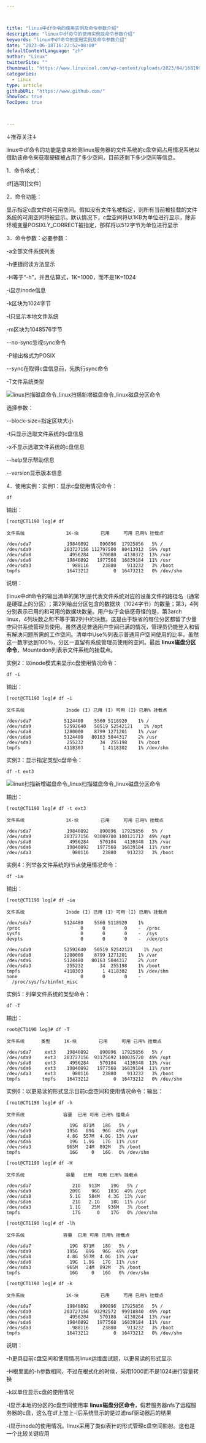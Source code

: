 ```yaml
---



title: "linux中df命令的使用实例及命令参数介绍"
description: "linux中df命令的使用实例及命令参数介绍"
keywords: "linux中df命令的使用实例及命令参数介绍"
date: "2023-06-18T16:22:52+08:00"
defaultContentLanguage: "zh"
author: "Linux"
twitterSite: ""
thumbnail: "https://www.linuxcool.com/wp-content/uploads/2023/04/1681993550749_0.png"
categories:
  - Linux
type: article
githubURL: "https://www.github.com/"
ShowToc: true
TocOpen: true



---
```


↓推荐关注↓

linux中df命令的功能是拿来检测linux服务器的文件系统的c盘空间占用情况系统以借助该命令来获取硬碟被占用了多少空间，目前还剩下多少空间等信息。

1．命令格式：

df[选项][文件]

2．命令功能：

显示指定c盘文件的可用空间。假如没有文件名被指定，则所有当前被挂载的文件系统的可用空间将被显示。默认情况下，c盘空间将以1KB为单位进行显示，除非环境变量POSIXLY_CORRECT被指定，那样将以512字节为单位进行显示

3．命令参数：必要参数：

-a全部文件系统列表

-h便捷阅读方法显示

-H等于“-h”，并且估算式，1K=1000，而不是1K=1024

-i显示inode信息

-k区块为1024字节

-l只显示本地文件系统

-m区块为1048576字节

--no-sync忽视sync命令

-P输出格式为POSIX

--sync在取得c盘信息前，先执行sync命令

-T文件系统类型

![linux扫描磁盘命令_linux扫描新增磁盘命令_linux磁盘分区命令](https://www.linuxcool.com/wp-content/uploads/2023/04/1681993550749_0.png)

选择参数：

--block-size=指定区块大小

-t只显示选取文件系统的c盘信息

-x不显示选取文件系统的c盘信息

--help显示帮助信息

--version显示版本信息

4．使用实例：实例1：显示c盘使用情况命令：

```
df
```

输出：

```
[root@CT1190 log]# df

文件系统               1K-块        已用     可用 已用% 挂载点

/dev/sda7             19840892    890896  17925856   5% /
/dev/sda9            203727156 112797500  80413912  59% /opt
/dev/sda8              4956284    570080   4130372  13% /var
/dev/sda6             19840892   1977568  16839184  11% /usr
/dev/sda3               988116     23880    913232   3% /boot
tmpfs                 16473212         0  16473212   0% /dev/shm
```

说明：

(linux中df命令的输出清单的第1列是代表文件系统对应的设备文件的路径名（通常是硬碟上的分区) ；第2列给出分区包含的数据块（1024字节）的数量；第3，4列分别表示已用的和可用的数据块数量。用户似乎会倍感奇怪的是，第3arch linux，4列块数之和不等于第2列中的块数。这是由于缺省的每位分区都留了少量空间供系统管理员使用。虽然遇见普通用户空间已满的情况，管理员仍能登入和留有解决问题所需的工作空间。清单中Use%列表示普通用户空间使用的比率，虽然这一数字达到100％，分区一直留有系统管理员使用的空间。最后 **linux磁盘分区命令**，Mountedon列表示文件系统的挂载点。

实例2：以inode模式来显示c盘使用情况命令：

```
df -i
```

输出：

```
[root@CT1190 log]# df -i

文件系统               Inode (I) 已用 (I) 可用 (I) 已用% 挂载点

/dev/sda7            5124480    5560 5118920    1% /
/dev/sda9            52592640   50519 52542121    1% /opt
/dev/sda8            1280000    8799 1271201    1% /var
/dev/sda6            5124480   80163 5044317    2% /usr
/dev/sda3             255232      34  255198    1% /boot
tmpfs                4118303       1 4118302    1% /dev/shm
```

实例3：显示指定类型c盘命令：

```
df -t ext3
```

![linux扫描新增磁盘命令_linux扫描磁盘命令_linux磁盘分区命令](https://www.linuxcool.com/wp-content/uploads/2023/04/1681993550749_1.jpg)

输出：

```
[root@CT1190 log]# df -t ext3

文件系统               1K-块        已用     可用 已用% 挂载点

/dev/sda7             19840892    890896  17925856   5% /
/dev/sda9            203727156  93089700 100121712  49% /opt
/dev/sda8              4956284    570104   4130348  13% /var
/dev/sda6             19840892   1977568  16839184  11% /usr
/dev/sda3               988116     23880    913232   3% /boot
```

实例4：列举各文件系统的i节点使用情况命令：

```
df -ia
```

输出：

```
[root@CT1190 log]# df -ia

文件系统               Inode (I) 已用 (I) 可用 (I) 已用% 挂载点

/dev/sda7            5124480    5560 5118920    1%
/proc                      0       0       0    -  /proc
sysfs                      0       0       0    -  /sys
devpts                     0       0       0    -  /dev/pts

/dev/sda9            52592640   50519 52542121    1% /opt
/dev/sda8            1280000    8799 1271201    1% /var
/dev/sda6            5124480   80163 5044317    2% /usr
/dev/sda3             255232      34  255198    1% /boot
tmpfs                4118303       1 4118302    1% /dev/shm
none                       0       0       0    -  /proc/sys/fs/binfmt_misc
```

实例5：列举文件系统的类型命令：

```
df -T
```

输出：

```
root@CT1190 log]# df -T

文件系统      类型     1K-块        已用     可用 已用% 挂载点

/dev/sda7     ext3    19840892    890896  17925856   5% /
/dev/sda9     ext3   203727156  93175692 100035720  49% /opt
/dev/sda8     ext3     4956284    570104   4130348  13% /var
/dev/sda6     ext3    19840892   1977568  16839184  11% /usr
/dev/sda3     ext3      988116     23880    913232   3% /boot
tmpfs        tmpfs    16473212         0  16473212   0% /dev/shm
```

实例6：以更易读的形式显示目前c盘空间和使用情况命令：输出：

```
[root@CT1190 log]# df -h

文件系统              容量  已用 可用 已用% 挂载点

/dev/sda7              19G  871M   18G   5% /
/dev/sda9             195G   89G   96G  49% /opt
/dev/sda8             4.8G  557M  4.0G  13% /var
/dev/sda6              19G  1.9G   17G  11% /usr
/dev/sda3             965M   24M  892M   3% /boot
tmpfs                  16G     0   16G   0% /dev/shm

[root@CT1190 log]# df -H

文件系统               容量   已用  可用 已用% 挂载点

/dev/sda7               21G   913M    19G   5% /
/dev/sda9              209G    96G   103G  49% /opt
/dev/sda8              5.1G   584M   4.3G  13% /var
/dev/sda6               21G   2.1G    18G  11% /usr
/dev/sda3              1.1G    25M   936M   3% /boot
tmpfs                   17G      0    17G   0% /dev/shm

[root@CT1190 log]# df -lh

文件系统              容量  已用 可用 已用% 挂载点

/dev/sda7              19G  871M   18G   5% /
/dev/sda9             195G   89G   96G  49% /opt
/dev/sda8             4.8G  557M  4.0G  13% /var
/dev/sda6              19G  1.9G   17G  11% /usr
/dev/sda3             965M   24M  892M   3% /boot
tmpfs                  16G     0   16G   0% /dev/shm

[root@CT1190 log]# df -k

文件系统               1K-块        已用     可用 已用% 挂载点

/dev/sda7             19840892    890896  17925856   5% /
/dev/sda9            203727156  93292572  99918840  49% /opt
/dev/sda8              4956284    570188   4130264  13% /var
/dev/sda6             19840892   1977568  16839184  11% /usr
/dev/sda3               988116     23880    913232   3% /boot
tmpfs                 16473212         0  16473212   0% /dev/shm
```

说明：

-h更具目前c盘空间和使用情况linux运维面试题，以更易读的形式显示

-H根里面的-h参数相同，不过在根式化的时侯，采用1000而不是1024进行容量转换

-k以单位显示c盘的使用情况

-l显示本地的分区的c盘空间使用率 **linux磁盘分区命令**，假若服务器nfs了远程服务器的c盘，这么在df上加上-l后系统显示的是过滤nsf驱动器后的结果

-i显示inode的使用情况。linux采用了类似表针的形式管理c盘空间影射。这也是一个比较关键应用